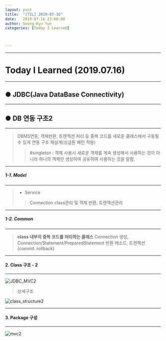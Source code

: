 ```yaml
---
layout: post
title:  "[TIL] 2019-07-16"
date:   2019-07-16 23:00:00
author: Seong-Kyu Yun
categories: [Today I Learned]



---
```


------

# Today I Learned (2019.07.16)



------

## ● JDBC(Java DataBase Connectivity)



------

## ● DB 연동 구조2

------

> DBMS연동, 객체반환, 트렌젝션 처리 등 중복 코드를 새로운 클래스에서
> 구동될 수 있게 연동 구조 재설계(싱글톤 패턴 적용)
>
> > #singleton : 객체 사용시 새로운 객체를 계속 생성해서 사용하는
> > 것이 아니라 하나의 객체만 생성하여 공유하여 사용하는 것을 말함.





------

##### 1-1. Model 

------

> - Service
>
> > Connection class관리 및 객체 반환, 트렌젝션관리





------

##### 1-2. Common

------

> **class 내부의 중복 코드를 처리하는 클래스**
> Connection 생성, Connection/Statement/PreparedStatement
> 반환 메소드, 트렌젝션(commit. rollback)







------

#### 2. Class 구조 - 2

------

![JDBC_MVC2](C:/git/reviday.github.io/_posts/images/2019/JDBC_MVC2.png)

> 상세구조

![class_structure2](C:/git/reviday.github.io/_posts/images/2019/class_structure2.png)





------

#### 3. Package 구성

------

![mvc2](C:/git/reviday.github.io/_posts/images/2019/mvc2.png)

